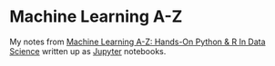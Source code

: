 # Machine Learning A-Z

My notes from [Machine Learning A-Z: Hands-On Python & R In Data Science](https://www.udemy.com/machinelearning/) written up as [Jupyter](https://jupyter.org) notebooks.
